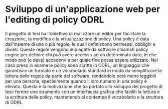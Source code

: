 # Sviluppo di un'applicazione web per l'editing di policy ODRL
Il progetto di tesi ha l'obiettivo di realizzare un editor per facilitare la creazione, la modifica e la visualizzazione di policy. Una policy è data dall'insieme di una o più regole, le quali definiscono permessi, obblighi e divieti. Queste regole vengono impiegate da software chiamati policy engine per definire chi può avere accesso ad un determinato dato, in che modo può (o deve) accedervi e per quale fine possa essere utilizzato. Nel caso preso in esame le policy sono scritte in ODRL, un linguaggio che garantisce un formato e un vocabolario standard in modo da semplificare la lettura delle regole da parte del software, rendendole però meno leggibili per una persona, specialmente quando il loro numero in una policy è elevato.
Questa è la motivazione che ha portato allo sviluppo del progetto di tesi: fornire uno strumento con un'interfaccia grafica che faciliti la lettura e la scrittura delle policy, mantenendo al contempo il vocabolario e la struttura di ODRL.
